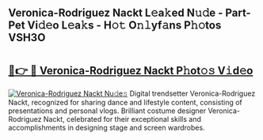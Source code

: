 ## Veronica-Rodriguez Nackt L𝚎a𝚔ed N𝚞𝚍e - Part-Pet Vi𝚍𝚎o L𝚎a𝚔s - H𝚘𝚝 O𝚗𝚕yf𝚊ns P𝚑𝚘tos VSH3O

# <h2><a href="http://kf2xj8.oniu.top/?m=Veronica-Rodriguez+Nackt">🔗👉 🔴 Veronica-Rodriguez Nackt P𝚑ot𝚘𝚜 V𝚒d𝚎o</a></h2>

[![Veronica-Rodriguez Nackt Nu𝚍e𝚜](https://i.imgur.com/0qMVB7G.gif)](http://kf2xj8.oniu.top/?m=Veronica-Rodriguez+Nackt)
Digital trendsetter Veronica-Rodriguez Nackt, recognized for sharing dance and lifestyle content, consisting of presentations and personal vlogs. Brilliant costume designer Veronica-Rodriguez Nackt, celebrated for their exceptional skills and accomplishments in designing stage and screen wardrobes.  
